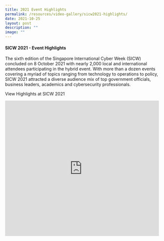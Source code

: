 ```yaml
---
title: 2021 Event Highlights
permalink: /resources/video-gallery/sicw2021-highlights/
date: 2021-10-25
layout: post
description: ""
image: ""
---
```

#### **SICW 2021 - Event Highlights**

The sixth edition of the Singapore International Cyber Week (SICW) concluded on 8 October 2021 with nearly 2,000 local and international attendees participating in the hybrid event. With more than a dozen events covering a myriad of topics ranging from technology to operations to policy, SICW 2021 attracted a diverse audience mix of top government officials, business leaders, academics and cybersecurity professionals.

View Highlights at SICW 2021
<iframe width="100%" height="445" src="https://www.youtube.com/embed/fzrDI8wF-7c" title="YouTube video player" frameborder="0" allow="accelerometer; autoplay; clipboard-write; encrypted-media; gyroscope; picture-in-picture" allowfullscreen=""></iframe>